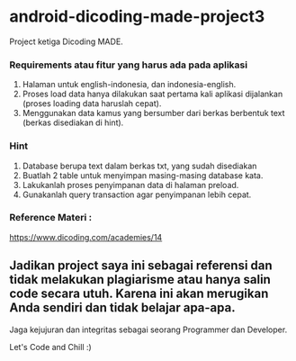 # android-dicoding-made-project3
Project ketiga Dicoding MADE.

### Requirements atau fitur yang harus ada pada aplikasi

1. Halaman untuk english-indonesia, dan indonesia-english.
2. Proses load data hanya dilakukan saat pertama kali aplikasi dijalankan (proses loading data haruslah cepat).
3. Menggunakan data kamus yang bersumber dari berkas berbentuk text (berkas disediakan di hint).


### Hint

1. Database berupa text dalam berkas txt, yang sudah disediakan
2. Buatlah 2 table untuk menyimpan masing-masing database kata.
3. Lakukanlah proses penyimpanan data di halaman preload. 
4. Gunakanlah query transaction agar penyimpanan lebih cepat.

### Reference Materi :
https://www.dicoding.com/academies/14

## Jadikan project saya ini sebagai referensi dan tidak melakukan plagiarisme atau hanya salin code secara utuh. Karena ini akan merugikan Anda sendiri dan tidak belajar apa-apa.
Jaga kejujuran dan integritas sebagai seorang Programmer dan Developer.

Let's Code and Chill :)
